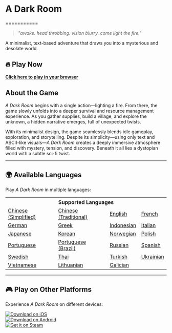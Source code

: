 # A Dark Room  
===========  
> *"awake. head throbbing. vision blurry. come light the fire."*  

A minimalist, text-based adventure that draws you into a mysterious and desolate world.  

## 🔥 Play Now  
[**Click here to play in your browser**](http://adarkroom.doublespeakgames.com)  

## About the Game  
*A Dark Room* begins with a single action—lighting a fire. From there, the game slowly unfolds into a deeper survival and resource management experience. As you gather supplies, build a village, and explore the unknown, a hidden narrative emerges, full of unexpected twists.  

With its minimalist design, the game seamlessly blends idle gameplay, exploration, and storytelling. Despite its simplicity—using only text and ASCII-like visuals—*A Dark Room* creates a deeply immersive atmosphere filled with mystery, tension, and discovery. Beneath it all lies a dystopian world with a subtle sci-fi twist.  

---  

## 🌍 Available Languages  
Play *A Dark Room* in multiple languages:  

<table>
<tr><th colspan=4>Supported Languages</th></tr>
<tr>
	<td><a href="http://adarkroom.doublespeakgames.com/?lang=zh_cn">Chinese (Simplified)</a></td>
	<td><a href="http://adarkroom.doublespeakgames.com/?lang=zh_tw">Chinese (Traditional)</a></td>
	<td><a href="http://adarkroom.doublespeakgames.com/?lang=en">English</a></td>
	<td><a href="http://adarkroom.doublespeakgames.com/?lang=fr">French</a></td>
</tr><tr>
	<td><a href="http://adarkroom.doublespeakgames.com/?lang=de">German</a></td>
	<td><a href="http://adarkroom.doublespeakgames.com/?lang=el">Greek</a></td>
	<td><a href="http://adarkroom.doublespeakgames.com/?lang=id">Indonesian</a></td>
	<td><a href="http://adarkroom.doublespeakgames.com/?lang=it">Italian</a></td>
</tr><tr>
	<td><a href="http://adarkroom.doublespeakgames.com/?lang=ja">Japanese</a></td>
	<td><a href="http://adarkroom.doublespeakgames.com/?lang=ko">Korean</a></td>
	<td><a href="http://adarkroom.doublespeakgames.com/?lang=nb">Norwegian</a></td>
	<td><a href="http://adarkroom.doublespeakgames.com/?lang=pl">Polish</a></td>
</tr><tr>
	<td><a href="http://adarkroom.doublespeakgames.com/?lang=pt">Portuguese</a></td>
	<td><a href="http://adarkroom.doublespeakgames.com/?lang=pt_br">Portuguese (Brazil)</a></td>
	<td><a href="http://adarkroom.doublespeakgames.com/?lang=ru">Russian</a></td>
	<td><a href="http://adarkroom.doublespeakgames.com/?lang=es">Spanish</a></td>
</tr><tr>
	<td><a href="http://adarkroom.doublespeakgames.com/?lang=sv">Swedish</a></td>
	<td><a href="http://adarkroom.doublespeakgames.com/?lang=th">Thai</a></td>
	<td><a href="http://adarkroom.doublespeakgames.com/?lang=tr">Turkish</a></td>
	<td><a href="http://adarkroom.doublespeakgames.com/?lang=uk">Ukrainian</a></td>
</tr><tr>
	<td><a href="http://adarkroom.doublespeakgames.com/?lang=vi">Vietnamese</a></td>
	<td><a href="http://adarkroom.doublespeakgames.com/?lang=lt_LT">Lithuanian</a></td>
	<td><a href="http://adarkroom.doublespeakgames.com/?lang=gl">Galician</a></td>
</tr>
</table>  

---  

## 🎮 Play on Other Platforms  
Experience *A Dark Room* on different devices:  

[![Download on iOS](http://i.imgur.com/DMdnDYq.png)](https://itunes.apple.com/us/app/a-dark-room/id736683061)  
[![Download on Android](http://i.imgur.com/bLWWj4r.png)](https://play.google.com/store/apps/details?id=com.yourcompany.adarkroom)  
[![Get it on Steam](https://i.imgur.com/yz6cnU0.png)](https://store.steampowered.com/app/2460660/A_Dark_Room/)  
